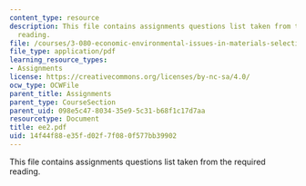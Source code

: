 ```yaml
---
content_type: resource
description: This file contains assignments questions list taken from the required
  reading.
file: /courses/3-080-economic-environmental-issues-in-materials-selection-fall-2005/14f44f88e35fd02f7f080f577bb39902_ee2.pdf
file_type: application/pdf
learning_resource_types:
- Assignments
license: https://creativecommons.org/licenses/by-nc-sa/4.0/
ocw_type: OCWFile
parent_title: Assignments
parent_type: CourseSection
parent_uid: 098e5c47-8034-35e9-5c31-b68f1c17d7aa
resourcetype: Document
title: ee2.pdf
uid: 14f44f88-e35f-d02f-7f08-0f577bb39902
---
```

This file contains assignments questions list taken from the required reading.